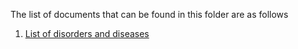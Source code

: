 The list of documents that can be found in this folder are as follows
1. [List of disorders and diseases](https://github.com/moa-et/Ethiopia-Livestock-data-standard/new/main/docs#:~:text=DiagnosticMethods.md-,DisordersDiseases,-.md)
